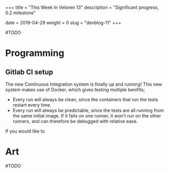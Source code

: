 +++
title = "This Week In Veloren 13"
description = "Significant progress, 0.2 milestone"

date = 2019-04-29
weight = 0
slug = "devblog-11"
+++

#TODO

# Programming

## Gitlab CI setup

The new Continuous Integration system is finally up and running! This new system makes use of Docker, which gives testing multiple benifits;

- Every run will always be clean, since the containers that run the tests restart every time.
- Every run will always be predictable, since the tests are all running from the same initial image. If it fails on one runner, it won't run on the other runners, and can therefore be debugged with relative ease.

If you would like to 

# Art

#TODO